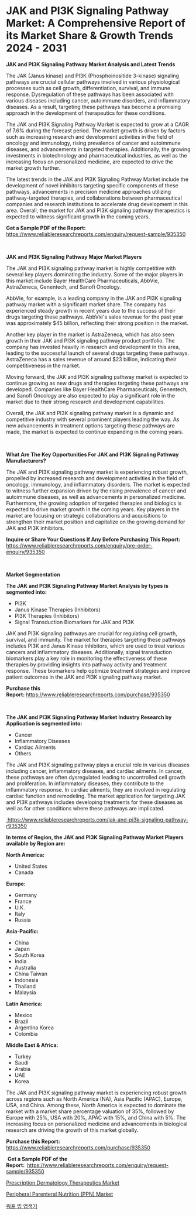 <p><h1>JAK and PI3K Signaling Pathway Market: A Comprehensive Report of its Market Share & Growth Trends 2024 - 2031</h1></p><p><strong>JAK and PI3K Signaling Pathway Market Analysis and Latest Trends</strong></p>
<p><p>The JAK (Janus kinase) and PI3K (Phosphoinositide 3-kinase) signaling pathways are crucial cellular pathways involved in various physiological processes such as cell growth, differentiation, survival, and immune response. Dysregulation of these pathways has been associated with various diseases including cancer, autoimmune disorders, and inflammatory diseases. As a result, targeting these pathways has become a promising approach in the development of therapeutics for these conditions.</p><p>The JAK and PI3K Signaling Pathway Market is expected to grow at a CAGR of 7.6% during the forecast period. The market growth is driven by factors such as increasing research and development activities in the field of oncology and immunology, rising prevalence of cancer and autoimmune diseases, and advancements in targeted therapies. Additionally, the growing investments in biotechnology and pharmaceutical industries, as well as the increasing focus on personalized medicine, are expected to drive the market growth further.</p><p>The latest trends in the JAK and PI3K Signaling Pathway Market include the development of novel inhibitors targeting specific components of these pathways, advancements in precision medicine approaches utilizing pathway-targeted therapies, and collaborations between pharmaceutical companies and research institutions to accelerate drug development in this area. Overall, the market for JAK and PI3K signaling pathway therapeutics is expected to witness significant growth in the coming years.</p></p>
<p><strong>Get a Sample PDF of the Report:&nbsp;</strong> <a href="https://www.reliableresearchreports.com/enquiry/request-sample/935350">https://www.reliableresearchreports.com/enquiry/request-sample/935350</a></p>
<p>&nbsp;</p>
<p><strong>JAK and PI3K Signaling Pathway Major Market Players</strong></p>
<p><p>The JAK and PI3K signaling pathway market is highly competitive with several key players dominating the industry. Some of the major players in this market include Bayer HealthCare Pharmaceuticals, AbbVie, AstraZeneca, Genentech, and Sanofi Oncology.</p><p>AbbVie, for example, is a leading company in the JAK and PI3K signaling pathway market with a significant market share. The company has experienced steady growth in recent years due to the success of their drugs targeting these pathways. AbbVie's sales revenue for the past year was approximately $45 billion, reflecting their strong position in the market.</p><p>Another key player in the market is AstraZeneca, which has also seen growth in their JAK and PI3K signaling pathway product portfolio. The company has invested heavily in research and development in this area, leading to the successful launch of several drugs targeting these pathways. AstraZeneca has a sales revenue of around $23 billion, indicating their competitiveness in the market.</p><p>Moving forward, the JAK and PI3K signaling pathway market is expected to continue growing as new drugs and therapies targeting these pathways are developed. Companies like Bayer HealthCare Pharmaceuticals, Genentech, and Sanofi Oncology are also expected to play a significant role in the market due to their strong research and development capabilities.</p><p>Overall, the JAK and PI3K signaling pathway market is a dynamic and competitive industry with several prominent players leading the way. As new advancements in treatment options targeting these pathways are made, the market is expected to continue expanding in the coming years.</p></p>
<p>&nbsp;</p>
<p><strong>What Are The Key Opportunities For JAK and PI3K Signaling Pathway Manufacturers?</strong></p>
<p><p>The JAK and PI3K signaling pathway market is experiencing robust growth, propelled by increased research and development activities in the field of oncology, immunology, and inflammatory disorders. The market is expected to witness further expansion driven by the rising prevalence of cancer and autoimmune diseases, as well as advancements in personalized medicine. Furthermore, the growing adoption of targeted therapies and biologics is expected to drive market growth in the coming years. Key players in the market are focusing on strategic collaborations and acquisitions to strengthen their market position and capitalize on the growing demand for JAK and PI3K inhibitors.</p></p>
<p><strong>Inquire or Share Your Questions If Any Before Purchasing This Report:</strong> <a href="https://www.reliableresearchreports.com/enquiry/pre-order-enquiry/935350">https://www.reliableresearchreports.com/enquiry/pre-order-enquiry/935350</a></p>
<p>&nbsp;</p>
<p><strong>Market Segmentation</strong></p>
<p><strong>The JAK and PI3K Signaling Pathway Market Analysis by types is segmented into:</strong></p>
<p><ul><li>PI3K</li><li>Janus Kinase Therapies (Inhibitors)</li><li>PI3K Therapies (Inhibitors)</li><li>Signal Transduction Biomarkers for JAK and PI3K</li></ul></p>
<p><p>JAK and PI3K signaling pathways are crucial for regulating cell growth, survival, and immunity. The market for therapies targeting these pathways includes PI3K and Janus Kinase inhibitors, which are used to treat various cancers and inflammatory diseases. Additionally, signal transduction biomarkers play a key role in monitoring the effectiveness of these therapies by providing insights into pathway activity and treatment response. These biomarkers help optimize treatment strategies and improve patient outcomes in the JAK and PI3K signaling pathway market.</p></p>
<p><strong>Purchase this Report:&nbsp;</strong><a href="https://www.reliableresearchreports.com/purchase/935350">https://www.reliableresearchreports.com/purchase/935350</a></p>
<p>&nbsp;</p>
<p><strong>The JAK and PI3K Signaling Pathway Market Industry Research by Application is segmented into:</strong></p>
<p><ul><li>Cancer</li><li>Inflammatory Diseases</li><li>Cardiac Ailments</li><li>Others</li></ul></p>
<p><p>The JAK and PI3K signaling pathway plays a crucial role in various diseases including cancer, inflammatory diseases, and cardiac ailments. In cancer, these pathways are often dysregulated leading to uncontrolled cell growth and proliferation. In inflammatory diseases, they contribute to the inflammatory response. In cardiac ailments, they are involved in regulating cardiac function and remodeling. The market application for targeting JAK and PI3K pathways includes developing treatments for these diseases as well as for other conditions where these pathways are implicated.</p></p>
<p><a href="https://www.reliableresearchreports.com/jak-and-pi3k-signaling-pathway-r935350">&nbsp;https://www.reliableresearchreports.com/jak-and-pi3k-signaling-pathway-r935350</a></p>
<p><strong>In terms of Region, the JAK and PI3K Signaling Pathway Market Players available by Region are:</strong></p>
<p>
    <p> <strong> North America: </strong>
        <ul>
            <li>United States</li>
            <li>Canada</li>
        </ul>
        </p> 
    <p> <strong> Europe: </strong>
        <ul>
            <li>Germany</li>
            <li>France</li>
            <li>U.K.</li>
            <li>Italy</li>
            <li>Russia</li>
        </ul>
        </p> 
    <p> <strong> Asia-Pacific: </strong>
        <ul>
            <li>China</li>
            <li>Japan</li>
            <li>South Korea</li>
            <li>India</li>
            <li>Australia</li>
            <li>China Taiwan</li>
            <li>Indonesia</li>
            <li>Thailand</li>
            <li>Malaysia</li>
        </ul>
        </p> 
    <p> <strong> Latin America: </strong>
        <ul>
            <li>Mexico</li>
            <li>Brazil</li>
            <li>Argentina Korea</li>
            <li>Colombia</li>
        </ul>
        </p> 
    <p> <strong> Middle East & Africa: </strong>
        <ul>
            <li>Turkey</li>
            <li>Saudi</li>
            <li>Arabia</li>
            <li>UAE</li>
            <li>Korea</li>
        </ul>
    </p>
    </p>
<p><p>The JAK and PI3K signaling pathway market is experiencing robust growth across regions such as North America (NA), Asia Pacific (APAC), Europe, USA, and China. Among these, North America is expected to dominate the market with a market share percentage valuation of 35%, followed by Europe with 25%, USA with 20%, APAC with 15%, and China with 5%. The increasing focus on personalized medicine and advancements in biological research are driving the growth of this market globally.</p></p>
<p><strong>Purchase this Report: </strong><a href="https://www.reliableresearchreports.com/purchase/935350">https://www.reliableresearchreports.com/purchase/935350</a></p>
<p>&nbsp;<strong>Get a Sample PDF of the Report:&nbsp;&nbsp;</strong><a href="https://www.reliableresearchreports.com/enquiry/request-sample/935350">https://www.reliableresearchreports.com/enquiry/request-sample/935350</a></p>
<p><strong></strong></p>
<p><p><a href="https://www.linkedin.com/pulse/decoding-prescription-dermatology-therapeutics-market-metrics-share-neche">Prescription Dermatology Therapeutics Market</a></p><p><a href="https://www.linkedin.com/pulse/peripheral-parenteral-nutrition-ppn-market-insights-cagr-cemuc">Peripheral Parenteral Nutrition (PPN) Market</a></p><p><a href="https://github.com/lzrvbyqzftro57/Market-Research-Report-List-2/blob/main/870486154450.md">워프 빔 염색기</a></p></p>